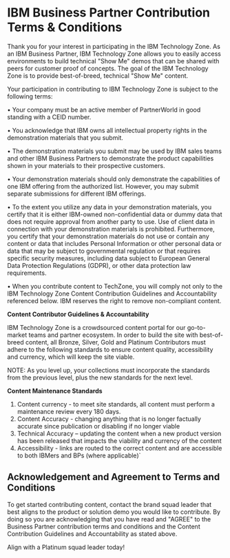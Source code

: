 # IBM Business Partner Contribution Terms & Conditions

Thank you for your interest in participating in the IBM Technology Zone.  As an IBM Business Partner, IBM Technology Zone allows you to easily access environments to build technical "Show Me" demos that can be shared with peers for customer proof of concepts.  The goal of the IBM Technology Zone is to provide best-of-breed, technical "Show Me" content.

Your participation in contributing to IBM Technology Zone is subject to the following terms: 

•	Your company must be an active member of PartnerWorld in good standing with a CEID number.

•	You acknowledge that IBM owns all intellectual property rights in the demonstration materials that you submit.  

•	The demonstration materials you submit may be used by IBM sales teams and other IBM Business Partners to demonstrate the product capabilities shown in your materials to their prospective customers. 

•	Your demonstration materials should only demonstrate the capabilities of one IBM offering from the authorized list.  However, you may submit separate submissions for different IBM offerings.  

•	To the extent you utilize any data in your demonstration materials, you certify that it is either IBM-owned non-confidential data or dummy data  that does not require approval from another party to use.   Use of client data in connection with your demonstration materials is prohibited.  Furthermore, you certify that your demonstration materials do not use or contain any content or data that includes Personal Information  or other personal data or data that may be subject to governmental regulation or that requires specific security measures, including data subject to European General Data Protection Regulations (GDPR), or other data protection law requirements.

•	When you contribute content to TechZone, you will comply not only to the IBM Technology Zone Content Contribution Guidelines and Accountability referenced below.  IBM reserves the right to remove non-compliant content. 

   **Content Contributor Guidelines & Accountability** 

IBM Technology Zone is a crowdsourced content portal for our go-to-market teams and partner ecosystem. In order to build the site with best-of-breed content, all Bronze, Silver, Gold and Platinum Contributors must adhere to the following standards to ensure content quality, accessibility and currency, which will keep the site viable.

NOTE: As you level up, your collections must incorporate the standards from the previous level, plus the new standards for the next level.

   **Content Maintenance Standards**
   
   1. Content currency - to meet site standards, all content must perform a maintenance review every 180 days.
   2. Content Accuracy - changing anything that is no longer factually accurate since publication or disabling if no longer viable
   3. Technical Accuracy – updating the content when a new product version has been released that impacts the viability and currency of the content
   4. Accessibility - links are routed to the correct content and are accessible to both IBMers and BPs (where applicable)`

## Acknowledgement and Agreement to Terms and Conditions

To get started contributing content, contact the brand squad leader that best aligns to the product or solution demo you would like to contribute. By doing so you are acknowledging that you have read and "AGREE" to the Business Partner contribution terms and conditions and the Content Contribution Guidelines and Accountability as stated above. 

Align with a Platinum squad leader today! 
